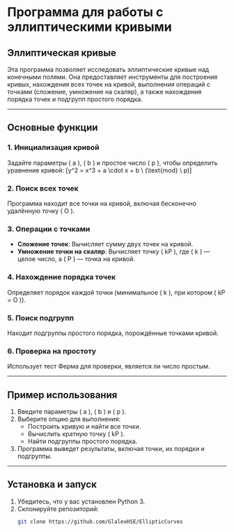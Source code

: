 # Программа для работы с эллиптическими кривыми

## Эллиптическая кривые

Эта программа позволяет исследовать эллиптические кривые над конечными полями. Она предоставляет инструменты для построения кривых, нахождения всех точек на кривой, выполнения операций с точками (сложение, умножение на скаляр), а также нахождения порядка точек и подгрупп простого порядка.

---

## Основные функции

### 1. Инициализация кривой
Задайте параметры \( a \), \( b \) и простое число \( p \), чтобы определить уравнение кривой:
\[y^2 = x^3 + a \cdot x + b \ (\text{mod} \ p)\]

### 2. Поиск всех точек
Программа находит все точки на кривой, включая бесконечно удалённую точку \( O \).

### 3. Операции с точками
- **Сложение точек**: Вычисляет сумму двух точек на кривой.
- **Умножение точки на скаляр**: Вычисляет точку \( kP \), где \( k \) — целое число, а \( P \) — точка на кривой.

### 4. Нахождение порядка точек
Определяет порядок каждой точки (минимальное \( k \), при котором \( kP = O \)).

### 5. Поиск подгрупп
Находит подгруппы простого порядка, порождённые точками кривой.

### 6. Проверка на простоту
Использует тест Ферма для проверки, является ли число простым.

---

## Пример использования

1. Введите параметры \( a \), \( b \) и \( p \).
2. Выберите опцию для выполнения:
   - Построить кривую и найти все точки.
   - Вычислить кратную точку \( kP \).
   - Найти подгруппы простого порядка.
3. Программа выведет результаты, включая точки, их порядки и подгруппы.

---

## Установка и запуск

1. Убедитесь, что у вас установлен Python 3.
2. Склонируйте репозиторий:
   ```bash
   git clone https://github.com/GlalexHSE/EllipticCurves